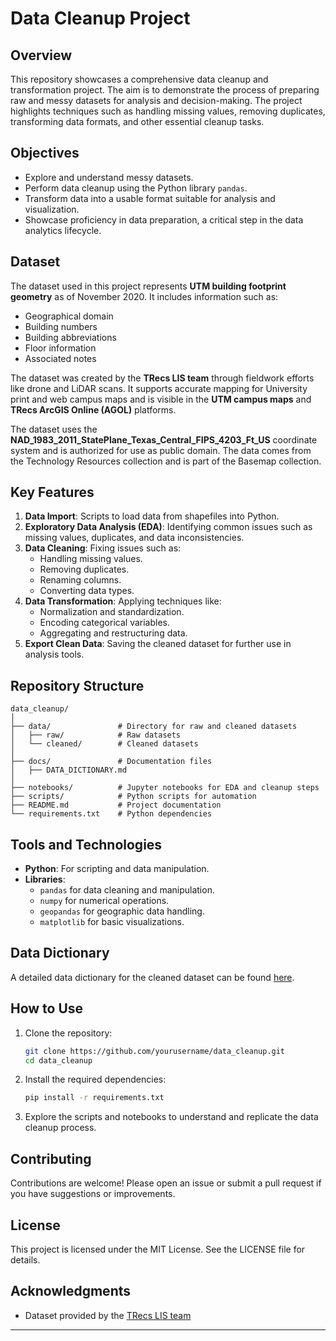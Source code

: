 # Data Cleanup Project

## Overview
This repository showcases a comprehensive data cleanup and transformation project. The aim is to demonstrate the process of preparing raw and messy datasets for analysis and decision-making. The project highlights techniques such as handling missing values, removing duplicates, transforming data formats, and other essential cleanup tasks.

## Objectives
- Explore and understand messy datasets.
- Perform data cleanup using the Python library `pandas`.
- Transform data into a usable format suitable for analysis and visualization.
- Showcase proficiency in data preparation, a critical step in the data analytics lifecycle.

## Dataset
The dataset used in this project represents **UTM building footprint geometry** as of November 2020. It includes information such as:
- Geographical domain
- Building numbers
- Building abbreviations
- Floor information
- Associated notes

The dataset was created by the **TRecs LIS team** through fieldwork efforts like drone and LiDAR scans. It supports accurate mapping for University print and web campus maps and is visible in the **UTM campus maps** and **TRecs ArcGIS Online (AGOL)** platforms.

The dataset uses the **NAD_1983_2011_StatePlane_Texas_Central_FIPS_4203_Ft_US** coordinate system and is authorized for use as public domain. The data comes from the Technology Resources collection and is part of the Basemap collection.

## Key Features
1. **Data Import**: Scripts to load data from shapefiles into Python.
2. **Exploratory Data Analysis (EDA)**: Identifying common issues such as missing values, duplicates, and data inconsistencies.
3. **Data Cleaning**: Fixing issues such as:
   - Handling missing values.
   - Removing duplicates.
   - Renaming columns.
   - Converting data types.
4. **Data Transformation**: Applying techniques like:
   - Normalization and standardization.
   - Encoding categorical variables.
   - Aggregating and restructuring data.
5. **Export Clean Data**: Saving the cleaned dataset for further use in analysis tools.

## Repository Structure
```
data_cleanup/
│
├── data/               # Directory for raw and cleaned datasets
│   ├── raw/            # Raw datasets
│   └── cleaned/        # Cleaned datasets
│
├── docs/               # Documentation files
│   ├── DATA_DICTIONARY.md
│
├── notebooks/          # Jupyter notebooks for EDA and cleanup steps
├── scripts/            # Python scripts for automation
├── README.md           # Project documentation
└── requirements.txt    # Python dependencies
```

## Tools and Technologies
- **Python**: For scripting and data manipulation.
- **Libraries**:
  - `pandas` for data cleaning and manipulation.
  - `numpy` for numerical operations.
  - `geopandas` for geographic data handling.
  - `matplotlib` for basic visualizations.

## Data Dictionary
A detailed data dictionary for the cleaned dataset can be found [here](docs/DATA_DICTIONARY.md).

## How to Use
1. Clone the repository:
   ```bash
   git clone https://github.com/yourusername/data_cleanup.git
   cd data_cleanup
   ```
2. Install the required dependencies:
   ```bash
   pip install -r requirements.txt
   ```
3. Explore the scripts and notebooks to understand and replicate the data cleanup process.

## Contributing
Contributions are welcome! Please open an issue or submit a pull request if you have suggestions or improvements.

## License
This project is licensed under the MIT License. See the LICENSE file for details.

## Acknowledgments
- Dataset provided by the [TRecs LIS team](https://geodata.lib.utexas.edu/)

---